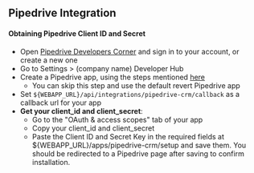 ## Pipedrive Integration

#### Obtaining Pipedrive Client ID and Secret

- Open [Pipedrive Developers Corner](https://developers.pipedrive.com/) and sign in to your account, or create a new one
- Go to Settings > (company name) Developer Hub
- Create a Pipedrive app, using the steps mentioned [here](https://pipedrive.readme.io/docs/marketplace-creating-a-proper-app#create-an-app-in-5-simple-steps)
  - You can skip this step and use the default revert Pipedrive app
- Set `${WEBAPP_URL}/api/integrations/pipedrive-crm/callback` as a callback url for your app
- **Get your client_id and client_secret**:
  - Go to the "OAuth & access scopes" tab of your app
  - Copy your client_id and client_secret
  - Paste the Client ID and Secret Key in the required fields at ${WEBAPP_URL}/apps/pipedrive-crm/setup and save them. You should be redirected to a Pipedrive page after saving to confirm installation.

